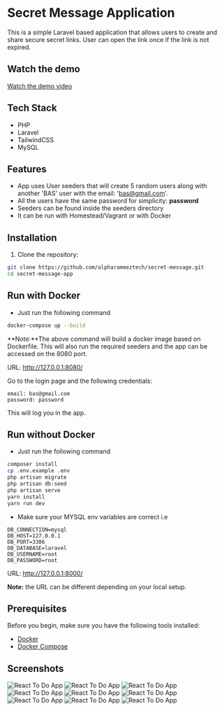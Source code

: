 # Secret Message Application

This is a simple Laravel based application that allows users to create and share secure secret links.
User can open the link once if the link is not expired.

## Watch the demo
[Watch the demo video](public/images/video.mp4)

## Tech Stack
- PHP
- Laravel
- TailwindCSS
- MySQL

## Features
- App uses User seeders that will create 5 random users along with another 'BAS' user
  with the email: 'bas@gmail.com'.
- All the users have the same password for simplicity: **password**
- Seeders can be found inside the seeders directory
- It can be run with Homestead/Vagrant or with Docker

## Installation

1. Clone the repository:

```bash
git clone https://github.com/alpharameeztech/secret-message.git
cd secret-message-app
```

## Run with Docker
- Just run the following command
```bash
docker-compose up --build
````
**Note:**The above command will build a docker image based on Dockerfile.
This will also run the required seeders and the app can be accessed on the
8080 port.

URL:
http://127.0.0.1:8080/

Go to the login page and the following credentials:

```
email: bas@gmail.com
password: password
```
This will log you in the app.

## Run without Docker
- Just run the following command
```bash
composer install
cp .env.example .env
php artisan migrate
php artisan db:seed
php artisan serve
yarn install
yarn run dev
````

- Make sure your MYSQL env variables are correct i.e
```
DB_CONNECTION=mysql
DB_HOST=127.0.0.1
DB_PORT=3306
DB_DATABASE=laravel
DB_USERNAME=root
DB_PASSWORD=root
```

URL:
http://127.0.0.1:8000/

**Note:** the URL can be different depending on your local setup.

## Prerequisites
Before you begin, make sure you have the following tools installed:
- [Docker](https://www.docker.com/)
- [Docker Compose](https://docs.docker.com/compose/)

## Screenshots
![React To Do App](public/images/1.png)
![React To Do App](public/images/2.png)
![React To Do App](public/images/3.png)
![React To Do App](public/images/4.png)
![React To Do App](public/images/5.png)
![React To Do App](public/images/6.png)
![React To Do App](public/images/7.png)
![React To Do App](public/images/8.png)
![React To Do App](public/images/9.png)

